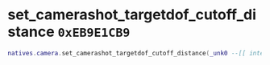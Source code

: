# set_camerashot_targetdof_cutoff_distance `0xEB9E1CB9`

```lua
natives.camera.set_camerashot_targetdof_cutoff_distance(_unk0 --[[ integer ]], _unk1 --[[ integer ]])
```